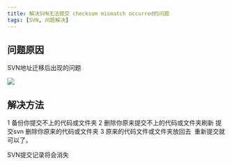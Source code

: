 ```yaml
---
title: 解决SVN无法提交 checksum mismatch occurred的问题
tags: [SVN, 问题解决]
---
```


## 问题原因

SVN地址迁移后出现的问题

![](https://oliver-blog.oss-cn-shenzhen.aliyuncs.com/20240405064357.png)

## 解决方法

1 备份你提交不上的代码或文件夹
2 删除你原来提交不上的代码或文件夹刷新 提交svn 删除你原来的代码或文件夹
3 原来的代码文件或文件夹放回去  重新提交就可以了。

SVN提交记录将会消失